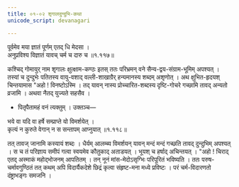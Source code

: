 ```yaml
---
title: ०१-०२ शृगालदुन्दुभि-कथा
unicode_script: devanagari

---
```

पूर्वमेव मया ज्ञातं पूर्णम् एतद् धि मेदसा ।  
अनुप्रविश्य विज्ञातं यावच् चर्म च दारु च ॥१.११७॥  

कश्चिद् गोमायुर् नाम शृगालः क्षुत्क्षाम-कण्ठः इतस् ततः परिभ्रमन् वने सैन्य-द्वय-संग्राम-भूमिम् अपश्यत् । तस्यां च दुन्दुभेः पतितस्य वायु-वशाद् वल्ली-शाखाग्रैर् हन्यमानस्य शब्दम् अशृणोत् । अथ क्षुभित-हृदयश् चिन्तयामास "अहो ! विनष्टोऽस्मि । तद् यावन् नास्य प्रोच्चारित-शब्दस्य दृष्टि-गोचरे गच्छामि तावद् अन्यतो व्रजामि । अथवा नैतद् युज्यते सहसैव ।  
  - पितृपैतामहं वनं त्यक्तुम् । उक्तञ्च— 


भये वा यदि वा हर्षे सम्प्राप्ते यो विमर्शयेत् ।  
कृत्यं न कुरुते वेगान् न स सन्तापम् आप्नुयात् ॥१.११८॥

तत् तावज् जानामि कस्यायं शब्दः । धैर्यम् आलम्ब्य विमर्शयन् यावन् मन्दं मन्दं गच्छति तावद् दुन्दुभिम् अपश्यत् । स च तं परिज्ञाय समीपं गत्वा स्वयमेव कौतुकाद् अताडयत् । भूयश् च हर्षाद् अचिन्तयत् । "अहो ! चिराद् एतद् अस्माकं महोद्भोजनम् आपतितम् । तन् नूनं मांस-मेदोऽसृग्भिः परिपूरितं भविष्यति । ततः परुष-चर्मावगुण्ठितं तत् कथम् अपि विदार्यैकदेशे छिद्रं कृत्वा संहृष्ट-मना मध्ये प्रविष्टः । परं चर्म-विदारणतो दंष्ट्राभङ्गः समजनि ।  